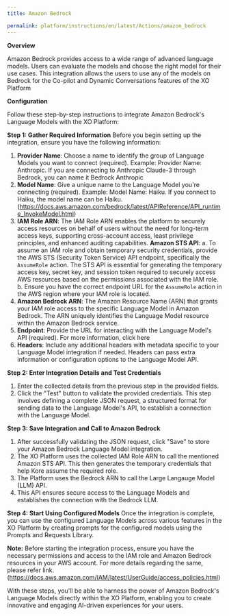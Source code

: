 ```yaml
---
title: Amazon Bedrock

permalink: platform/instructions/en/latest/Actions/amazon_bedrock
---
```


<base target="_blank">
<container>

**Overview**
 
Amazon Bedrock provides access to a wide range of advanced language models. Users can evaluate the models and choose the right model for their use cases. This integration allows the users to use any of the models on Bedrock for the Co-pilot and Dynamic Conversations features of the XO Platform
</container>

<container>

**Configuration**
 
Follow these step-by-step instructions to integrate Amazon Bedrock's Language Models with the XO Platform:

**Step 1: Gather Required Information**
Before you begin setting up the integration, ensure you have the following information:
1. **Provider Name**: Choose a name to identify the group of Language Models you want to connect (required). 
Example: Provider Name: Anthropic. If you are connecting to Anthropic Claude-3 through Bedrock, you can name it Bedrock Anthropic
2. **Model Name**: Give a unique name to the Language Model you're connecting (required).
Example: Model Name: Haiku. If you connect to Haiku, the model name can be Haiku.
(https://docs.aws.amazon.com/bedrock/latest/APIReference/API_runtime_InvokeModel.html)
3. **IAM Role ARN**: The IAM Role ARN enables the platform to securely access resources on behalf of users without the need for long-term access keys, supporting cross-account access, least privilege principles, and enhanced auditing capabilities.
**Amazon STS API**: 
a. To assume an IAM role and obtain temporary security credentials, provide the AWS STS (Security Token Service) API endpoint, specifically the `AssumeRole` action. The STS API is essential for generating the temporary access key, secret key, and session token required to securely access AWS resources based on the permissions associated with the IAM role.
b. Ensure you have the correct endpoint URL for the `AssumeRole` action in the AWS region where your IAM role is located.
4. **Amazon Bedrock ARN**: The Amazon Resource Name (ARN) that grants your IAM role access to the specific Language Model in Amazon Bedrock. The ARN uniquely identifies the Language Model resource within the Amazon Bedrock service.
5. **Endpoint**: Provide the URL for interacting with the Language Model's API (required). For more information, click here 
6. **Headers**: Include any additional headers with metadata specific to your Language Model integration if needed. Headers can pass extra information or configuration options to the Language Model API.

**Step 2: Enter Integration Details and Test Credentials**
1. Enter the collected details from the previous step in the provided fields.
2. Click the "Test" button to validate the provided credentials. This step involves defining a complete JSON request, a structured format for sending data to the Language Model's API, to establish a connection with the Language Model.

**Step 3: Save Integration and Call to Amazon Bedrock**
1. After successfully validating the JSON request, click "Save" to store your Amazon Bedrock Language Model integration.
2. The XO Platform uses the collected IAM Role ARN to call the mentioned Amazon STS API. This then generates the temporary credentials that help Kore assume the required role. 
3. The Platform uses the Bedrock ARN to call the Large Langauge Model (LLM) API.
4. This API ensures secure access to the Language Models and establishes the connection with the Bedrock LLM.

**Step 4: Start Using Configured Models**
Once the integration is complete, you can use the configured Language Models across various features in the XO Platform by creating prompts for the configured models using the Prompts and Requests Library.

**Note:** Before starting the integration process, ensure you have the necessary permissions and access to the IAM role and Amazon Bedrock resources in your AWS account. For more details regarding the same, please refer link.(https://docs.aws.amazon.com/IAM/latest/UserGuide/access_policies.html) 

With these steps, you'll be able to harness the power of Amazon Bedrock's Language Models directly within the XO Platform, enabling you to create innovative and engaging AI-driven experiences for your users.

</container>
